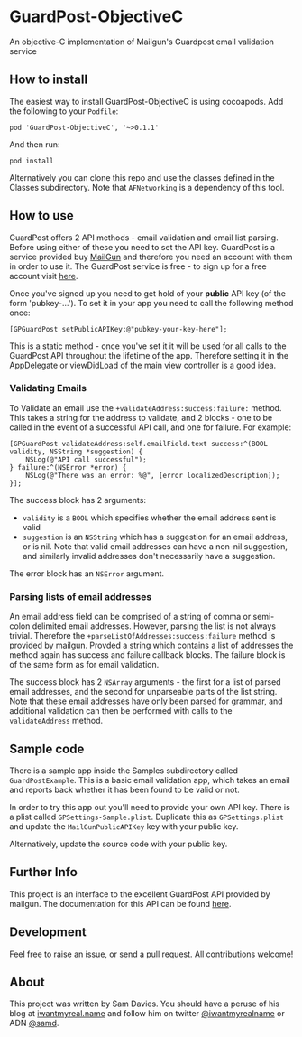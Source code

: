 GuardPost-ObjectiveC
====================

An objective-C implementation of Mailgun's Guardpost email validation service


## How to install

The easiest way to install GuardPost-ObjectiveC is using cocoapods. Add the
following to your `Podfile`:

    pod 'GuardPost-ObjectiveC', '~>0.1.1'

And then run:

    pod install


Alternatively you can clone this repo and use the classes defined in the Classes
subdirectory. Note that `AFNetworking` is a dependency of this tool.


## How to use

GuardPost offers 2 API methods - email validation and email list parsing. Before
using either of these you need to set the API key. GuardPost is a service
provided buy [MailGun](https://mailgun.net/) and therefore you need an account
with them in order to use it. The GuardPost service is free - to sign up for a
free account visit [here](https://mailgun.com/signupb?plan=free).

Once you've signed up you need to get hold of your **public** API key (of the
form 'pubkey-...'). To set it in your app you need to call the following method
once:

    [GPGuardPost setPublicAPIKey:@"pubkey-your-key-here"];

This is a static method - once you've set it it will be used for all calls to
the GuardPost API throughout the lifetime of the app. Therefore setting it in
the AppDelegate or viewDidLoad of the main view controller is a good idea.

### Validating Emails

To Validate an email use the `+validateAddress:success:failure:` method. This
takes a string for the address to validate, and 2 blocks - one to be called in
the event of a successful API call, and one for failure. For example:

    [GPGuardPost validateAddress:self.emailField.text success:^(BOOL validity, NSString *suggestion) {
        NSLog(@"API call successful");
    } failure:^(NSError *error) {
        NSLog(@"There was an error: %@", [error localizedDescription]);
    }];

The success block has 2 arguments:
- `validity` is a `BOOL` which specifies whether the email address sent is valid
- `suggestion` is an `NSString` which has a suggestion for an email address, or
is nil. Note that valid email addresses can have a non-nil suggestion, and similarly
invalid addresses don't necessarily have a suggestion.

The error block has an `NSError` argument.

### Parsing lists of email addresses

An email address field can be comprised of a string of comma or semi-colon delimited
email addresses. However, parsing the list is not always trivial. Therefore the
`+parseListOfAddresses:success:failure` method is provided by mailgun. Provded a
string which contains a list of addresses the method again has success and failure
callback blocks. The failure block is of the same form as for email validation.

The success block has 2 `NSArray` arguments - the first for a list of parsed
email addresses, and the second for unparseable parts of the list string. Note
that these email addresses have only been parsed for grammar, and additional
validation can then be performed with calls to the `validateAddress` method.

## Sample code

There is a sample app inside the Samples subdirectory called `GuardPostExample`.
This is a basic email validation app, which takes an email and reports back
whether it has been found to be valid or not.

In order to try this app out you'll need to provide your own API key. There is a
plist called `GPSettings-Sample.plist`. Duplicate this as `GPSettings.plist` and
update the `MailGunPublicAPIKey` key with your public key.

Alternatively, update the source code with your public key.

## Further Info

This project is an interface to the excellent GuardPost API provided by mailgun.
The documentation for this API can be found [here](http://documentation.mailgun.com/api-email-validation.html).

## Development

Feel free to raise an issue, or send a pull request. All contributions welcome!

## About

This project was written by Sam Davies. You should have a peruse of his blog at
[iwantmyreal.name](http://iwantmyreal.name/) and follow him on twitter
[@iwantmyrealname](https://twitter.com/iwantmyrealname) or ADN
[@samd](https://app.net/samd).


